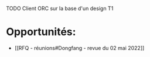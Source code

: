 TODO
Client ORC sur la base d'un design T1


# Opportunités:
- [[RFQ - réunions#Dongfang - revue du 02 mai 2022]]

